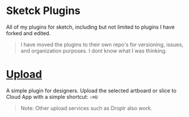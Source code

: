 Sketck Plugins
==============

All of my plugins for sketch, including but not limited to plugins I have forked and edited.

> I have moved the plugins to their own repo's for versioning, issues, and organization purposes. I dont know what I was thinking.

# [Upload](https://github.com/jelias/sketch-plugins/tree/master/sketch-upload)

A simple plugin for designers. Upload the selected artboard or slice to Cloud App with a simple shortcut: `⇧⌘U`

>Note: Other upload services such as Droplr also work.
